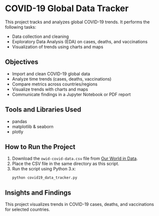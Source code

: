 
# COVID-19 Global Data Tracker

This project tracks and analyzes global COVID-19 trends. It performs the following tasks:

- Data collection and cleaning
- Exploratory Data Analysis (EDA) on cases, deaths, and vaccinations
- Visualization of trends using charts and maps

## Objectives
- Import and clean COVID-19 global data
- Analyze time trends (cases, deaths, vaccinations)
- Compare metrics across countries/regions
- Visualize trends with charts and maps
- Communicate findings in a Jupyter Notebook or PDF report

## Tools and Libraries Used
- pandas
- matplotlib & seaborn
- plotly

## How to Run the Project
1. Download the `owid-covid-data.csv` file from [Our World in Data](https://github.com/owid/covid-19-data/tree/master/public/data).
2. Place the CSV file in the same directory as this script.
3. Run the script using Python 3.x:
    ```
    python covid19_data_tracker.py
    ```

## Insights and Findings
This project visualizes trends in COVID-19 cases, deaths, and vaccinations for selected countries.
